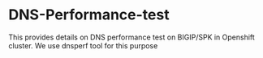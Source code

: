 # DNS-Performance-test
This provides details on DNS performance test on BIGIP/SPK in Openshift cluster. We use dnsperf tool for this purpose

